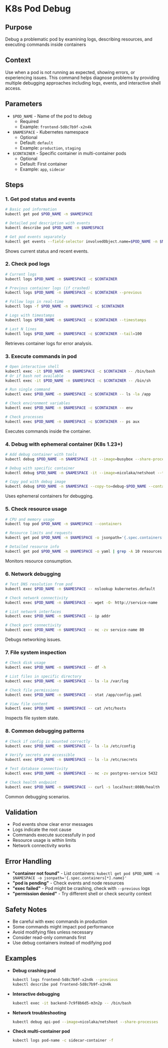 # K8s Pod Debug

## Purpose
Debug a problematic pod by examining logs, describing resources, and executing commands inside containers

## Context
Use when a pod is not running as expected, showing errors, or experiencing issues. This command helps diagnose problems by providing multiple debugging approaches including logs, events, and interactive shell access.

## Parameters
- `$POD_NAME` - Name of the pod to debug
  - Required
  - Example: `frontend-5d8c7b9f-x2n4k`
- `$NAMESPACE` - Kubernetes namespace
  - Optional
  - Default: `default`
  - Example: `production`, `staging`
- `$CONTAINER` - Specific container in multi-container pods
  - Optional
  - Default: First container
  - Example: `app`, `sidecar`

## Steps

### 1. Get pod status and events
```bash
# Basic pod information
kubectl get pod $POD_NAME -n $NAMESPACE

# Detailed pod description with events
kubectl describe pod $POD_NAME -n $NAMESPACE

# Get pod events separately
kubectl get events --field-selector involvedObject.name=$POD_NAME -n $NAMESPACE
```
Shows current status and recent events.

### 2. Check pod logs
```bash
# Current logs
kubectl logs $POD_NAME -n $NAMESPACE -c $CONTAINER

# Previous container logs (if crashed)
kubectl logs $POD_NAME -n $NAMESPACE -c $CONTAINER --previous

# Follow logs in real-time
kubectl logs -f $POD_NAME -n $NAMESPACE -c $CONTAINER

# Logs with timestamps
kubectl logs $POD_NAME -n $NAMESPACE -c $CONTAINER --timestamps

# Last N lines
kubectl logs $POD_NAME -n $NAMESPACE -c $CONTAINER --tail=100
```
Retrieves container logs for error analysis.

### 3. Execute commands in pod
```bash
# Open interactive shell
kubectl exec -it $POD_NAME -n $NAMESPACE -c $CONTAINER -- /bin/bash
# Or if bash not available
kubectl exec -it $POD_NAME -n $NAMESPACE -c $CONTAINER -- /bin/sh

# Run single command
kubectl exec $POD_NAME -n $NAMESPACE -c $CONTAINER -- ls -la /app

# Check environment variables
kubectl exec $POD_NAME -n $NAMESPACE -c $CONTAINER -- env

# Check processes
kubectl exec $POD_NAME -n $NAMESPACE -c $CONTAINER -- ps aux
```
Executes commands inside the container.

### 4. Debug with ephemeral container (K8s 1.23+)
```bash
# Add debug container with tools
kubectl debug $POD_NAME -n $NAMESPACE -it --image=busybox --share-processes

# Debug with specific container
kubectl debug $POD_NAME -n $NAMESPACE -it --image=nicolaka/netshoot --target=$CONTAINER

# Copy pod with debug image
kubectl debug $POD_NAME -n $NAMESPACE --copy-to=debug-$POD_NAME --container=debug --image=ubuntu
```
Uses ephemeral containers for debugging.

### 5. Check resource usage
```bash
# CPU and memory usage
kubectl top pod $POD_NAME -n $NAMESPACE --containers

# Resource limits and requests
kubectl get pod $POD_NAME -n $NAMESPACE -o jsonpath='{.spec.containers[*].resources}'

# Detailed resource info
kubectl get pod $POD_NAME -n $NAMESPACE -o yaml | grep -A 10 resources:
```
Monitors resource consumption.

### 6. Network debugging
```bash
# Test DNS resolution from pod
kubectl exec $POD_NAME -n $NAMESPACE -- nslookup kubernetes.default

# Check network connectivity
kubectl exec $POD_NAME -n $NAMESPACE -- wget -O- http://service-name

# List network interfaces
kubectl exec $POD_NAME -n $NAMESPACE -- ip addr

# Check port connectivity
kubectl exec $POD_NAME -n $NAMESPACE -- nc -zv service-name 80
```
Debugs networking issues.

### 7. File system inspection
```bash
# Check disk usage
kubectl exec $POD_NAME -n $NAMESPACE -- df -h

# List files in specific directory
kubectl exec $POD_NAME -n $NAMESPACE -- ls -la /var/log

# Check file permissions
kubectl exec $POD_NAME -n $NAMESPACE -- stat /app/config.yaml

# View file content
kubectl exec $POD_NAME -n $NAMESPACE -- cat /etc/hosts
```
Inspects file system state.

### 8. Common debugging patterns
```bash
# Check if config is mounted correctly
kubectl exec $POD_NAME -n $NAMESPACE -- ls -la /etc/config

# Verify secrets are accessible
kubectl exec $POD_NAME -n $NAMESPACE -- ls -la /etc/secrets

# Test database connectivity
kubectl exec $POD_NAME -n $NAMESPACE -- nc -zv postgres-service 5432

# Check health endpoint
kubectl exec $POD_NAME -n $NAMESPACE -- curl -s localhost:8080/health
```
Common debugging scenarios.

## Validation
- Pod events show clear error messages
- Logs indicate the root cause
- Commands execute successfully in pod
- Resource usage is within limits
- Network connectivity works

## Error Handling
- **"container not found"** - List containers: `kubectl get pod $POD_NAME -n $NAMESPACE -o jsonpath='{.spec.containers[*].name}'`
- **"pod is pending"** - Check events and node resources
- **"exec failed"** - Pod might be crashing, check with `--previous` logs
- **"permission denied"** - Try different shell or check security context

## Safety Notes
- Be careful with exec commands in production
- Some commands might impact pod performance
- Avoid modifying files unless necessary
- Consider read-only commands first
- Use debug containers instead of modifying pod

## Examples
- **Debug crashing pod**
  ```bash
  kubectl logs frontend-5d8c7b9f-x2n4k --previous
  kubectl describe pod frontend-5d8c7b9f-x2n4k
  ```

- **Interactive debugging**
  ```bash
  kubectl exec -it backend-7c9f8b6d5-m3n2p -- /bin/bash
  ```

- **Network troubleshooting**
  ```bash
  kubectl debug api-pod --image=nicolaka/netshoot --share-processes
  ```

- **Check multi-container pod**
  ```bash
  kubectl logs pod-name -c sidecar-container -f
  ```